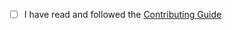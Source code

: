 - [ ] I have read and followed the [Contributing Guide](https://github.com/marimo-team/awesome-marimo/blob/main/.github/contributing.md)
